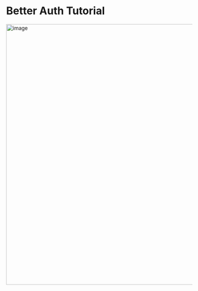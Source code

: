 # Better Auth Tutorial

<img width="633" height="705" alt="image" src="https://github.com/user-attachments/assets/a85fe337-4ec6-4c10-a415-406cdb334b63" />
